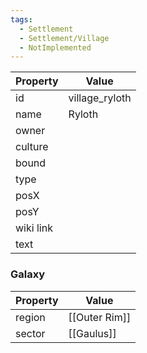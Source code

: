 ```yaml
---
tags:
  - Settlement
  - Settlement/Village
  - NotImplemented
---
```


| Property  | Value          |
| --------- | -------------- |
| id        | village_ryloth |
| name      | Ryloth         |
| owner     |                |
| culture   |                |
| bound     |                |
| type      |                |
| posX      |                |
| posY      |                |
| wiki link |                |
| text      |                |

### Galaxy
| Property | Value         |
| -------- | ------------- |
| region   | [[Outer Rim]] |
| sector   | [[Gaulus]]    |
